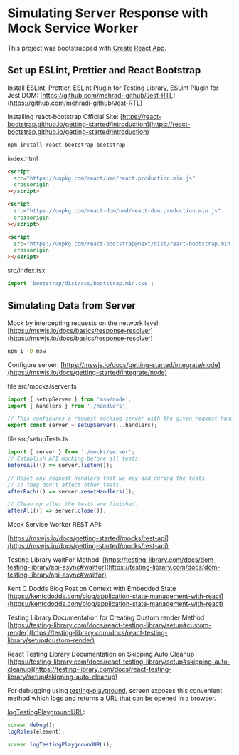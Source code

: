 # Simulating Server Response with Mock Service Worker

This project was bootstrapped with [Create React App](https://github.com/facebook/create-react-app).

## Set up ESLint, Prettier and React Bootstrap

Install ESLint, Prettier, ESLint Plugin for Testing Library, ESLint Plugin for Jest DOM: [https://github.com/mehradi-github/Jest-RTL](https://github.com/mehradi-github/Jest-RTL)

Installing react-bootstrap Official Site: [https://react-bootstrap.github.io/getting-started/introduction](https://react-bootstrap.github.io/getting-started/introduction)

```sh
npm install react-bootstrap bootstrap
```

index.html

```html
<script
  src="https://unpkg.com/react/umd/react.production.min.js"
  crossorigin
></script>

<script
  src="https://unpkg.com/react-dom/umd/react-dom.production.min.js"
  crossorigin
></script>

<script
  src="https://unpkg.com/react-bootstrap@next/dist/react-bootstrap.min.js"
  crossorigin
></script>
```

src/index.tsx

```javascript
import 'bootstrap/dist/css/bootstrap.min.css';
```

## Simulating Data from Server

Mock by intercepting requests on the network level: [https://mswjs.io/docs/basics/response-resolver](https://mswjs.io/docs/basics/response-resolver)

```sh
npm i -D msw
```

Configure server: [https://mswjs.io/docs/getting-started/integrate/node](https://mswjs.io/docs/getting-started/integrate/node)

file src/mocks/server.ts

```javascript
import { setupServer } from 'msw/node';
import { handlers } from './handlers';

// This configures a request mocking server with the given request handlers.
export const server = setupServer(...handlers);
```

file src/setupTests.ts

```javascript
import { server } from './mocks/server';
// Establish API mocking before all tests.
beforeAll(() => server.listen());

// Reset any request handlers that we may add during the tests,
// so they don't affect other tests.
afterEach(() => server.resetHandlers());

// Clean up after the tests are finished.
afterAll(() => server.close());
```

Mock Service Worker REST API:

[https://mswjs.io/docs/getting-started/mocks/rest-api](https://mswjs.io/docs/getting-started/mocks/rest-api)

Testing Library waitFor Method:
[https://testing-library.com/docs/dom-testing-library/api-async#waitfor](https://testing-library.com/docs/dom-testing-library/api-async#waitfor)

Kent C.Dodds Blog Post on Context with Embedded State
[https://kentcdodds.com/blog/application-state-management-with-react](https://kentcdodds.com/blog/application-state-management-with-react)

Testing Library Documentation for Creating Custom render Method
[https://testing-library.com/docs/react-testing-library/setup#custom-render](https://testing-library.com/docs/react-testing-library/setup#custom-render)

React Testing Library Documentation on Skipping Auto Cleanup
[https://testing-library.com/docs/react-testing-library/setup#skipping-auto-cleanup](https://testing-library.com/docs/react-testing-library/setup#skipping-auto-cleanup)

For debugging using [testing-playground](https://testing-playground.com), screen exposes this convenient method which logs and returns a URL that can be opened in a browser.

[logTestingPlaygroundURL](https://testing-library.com/docs/queries/about/#screenlogtestingplaygroundurl):

```javascript
screen.debug();
logRoles(element);

screen.logTestingPlaygroundURL();
```
